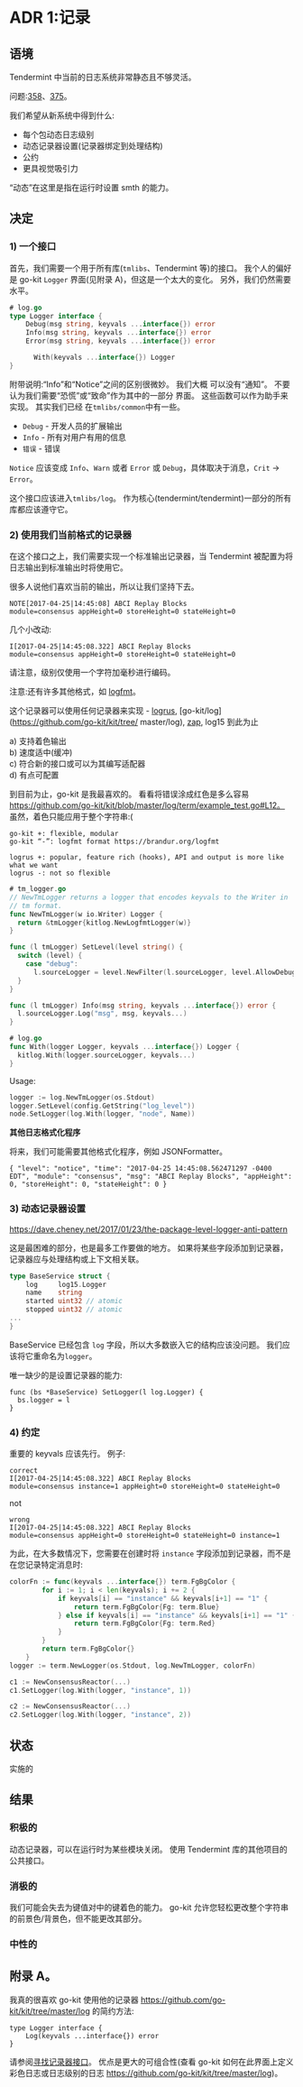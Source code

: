 # ADR 1:记录

## 语境

Tendermint 中当前的日志系统非常静态且不够灵活。

问题:[358](https://github.com/tendermint/tendermint/issues/358)、[375](https://github.com/tendermint/tendermint/issues/375)。

我们希望从新系统中得到什么:

- 每个包动态日志级别
- 动态记录器设置(记录器绑定到处理结构)
- 公约
- 更具视觉吸引力

“动态”在这里是指在运行时设置 smth 的能力。

## 决定

### 1) 一个接口

首先，我们需要一个用于所有库(`tmlibs`、Tendermint 等)的接口。 我个人的偏好是 go-kit `Logger` 界面(见附录 A)，但这是一个太大的变化。 另外，我们仍然需要水平。

```go
# log.go
type Logger interface {
    Debug(msg string, keyvals ...interface{}) error
    Info(msg string, keyvals ...interface{}) error
    Error(msg string, keyvals ...interface{}) error

	  With(keyvals ...interface{}) Logger
}
```

附带说明:“Info”和“Notice”之间的区别很微妙。 我们大概
可以没有“通知”。 不要认为我们需要“恐慌”或“致命”作为其中的一部分
界面。 这些函数可以作为助手来实现。 其实我们已经
在`tmlibs/common`中有一些。

- `Debug` - 开发人员的扩展输出
- `Info` - 所有对用户有用的信息
- `错误` - 错误

`Notice` 应该变成 `Info`、`Warn` 或者 `Error` 或 `Debug`，具体取决于消息，`Crit` -> `Error`。

这个接口应该进入`tmlibs/log`。 作为核心(tendermint/tendermint)一部分的所有库都应该遵守它。

### 2) 使用我们当前格式的记录器

在这个接口之上，我们需要实现一个标准输出记录器，当 Tendermint 被配置为将日志输出到标准输出时将使用它。

很多人说他们喜欢当前的输出，所以让我们坚持下去。

```
NOTE[2017-04-25|14:45:08] ABCI Replay Blocks                       module=consensus appHeight=0 storeHeight=0 stateHeight=0
```

几个小改动:

```
I[2017-04-25|14:45:08.322] ABCI Replay Blocks            module=consensus appHeight=0 storeHeight=0 stateHeight=0
```

请注意，级别仅使用一个字符加毫秒进行编码。

注意:还有许多其他格式，如 [logfmt](https://brandur.org/logfmt)。

这个记录器可以使用任何记录器来实现 - [logrus](https://github.com/sirupsen/logrus), [go-kit/log](https://github.com/go-kit/kit/tree/ master/log), [zap](https://github.com/uber-go/zap), log15 到此为止

a) 支持着色输出<br>
b) 速度适中(缓冲)<br>
c) 符合新的接口或可以为其编写适配器 <br>
d) 有点可配置<br>

到目前为止，go-kit 是我最喜欢的。 看看将错误涂成红色是多么容易 https://github.com/go-kit/kit/blob/master/log/term/example_test.go#L12。 虽然，着色只能应用于整个字符串:(

```
go-kit +: flexible, modular
go-kit “-”: logfmt format https://brandur.org/logfmt

logrus +: popular, feature rich (hooks), API and output is more like what we want
logrus -: not so flexible
```

```go
# tm_logger.go
// NewTmLogger returns a logger that encodes keyvals to the Writer in
// tm format.
func NewTmLogger(w io.Writer) Logger {
  return &tmLogger{kitlog.NewLogfmtLogger(w)}
}

func (l tmLogger) SetLevel(level string() {
  switch (level) {
    case "debug":
      l.sourceLogger = level.NewFilter(l.sourceLogger, level.AllowDebug())
  }
}

func (l tmLogger) Info(msg string, keyvals ...interface{}) error {
  l.sourceLogger.Log("msg", msg, keyvals...)
}

# log.go
func With(logger Logger, keyvals ...interface{}) Logger {
  kitlog.With(logger.sourceLogger, keyvals...)
}
```

Usage:

```go
logger := log.NewTmLogger(os.Stdout)
logger.SetLevel(config.GetString("log_level"))
node.SetLogger(log.With(logger, "node", Name))
```

**其他日志格式化程序**

将来，我们可能需要其他格式化程序，例如 JSONFormatter。

```
{ "level": "notice", "time": "2017-04-25 14:45:08.562471297 -0400 EDT", "module": "consensus", "msg": "ABCI Replay Blocks", "appHeight": 0, "storeHeight": 0, "stateHeight": 0 }
```

### 3) 动态记录器设置

https://dave.cheney.net/2017/01/23/the-package-level-logger-anti-pattern

这是最困难的部分，也是最多工作要做的地方。 如果将某些字段添加到记录器，记录器应与处理结构或上下文相关联。

```go
type BaseService struct {
    log     log15.Logger
    name    string
    started uint32 // atomic
    stopped uint32 // atomic
...
}
```

BaseService 已经包含 `log` 字段，所以大多数嵌入它的结构应该没问题。 我们应该将它重命名为`logger`。

唯一缺少的是设置记录器的能力:

```
func (bs *BaseService) SetLogger(l log.Logger) {
  bs.logger = l
}
```

### 4) 约定

重要的 keyvals 应该先行。 例子:

```
correct
I[2017-04-25|14:45:08.322] ABCI Replay Blocks                       module=consensus instance=1 appHeight=0 storeHeight=0 stateHeight=0
```

not

```
wrong
I[2017-04-25|14:45:08.322] ABCI Replay Blocks                       module=consensus appHeight=0 storeHeight=0 stateHeight=0 instance=1
```

为此，在大多数情况下，您需要在创建时将 `instance` 字段添加到记录器，而不是在您记录特定消息时:

```go
colorFn := func(keyvals ...interface{}) term.FgBgColor {
		for i := 1; i < len(keyvals); i += 2 {
			if keyvals[i] == "instance" && keyvals[i+1] == "1" {
				return term.FgBgColor{Fg: term.Blue}
			} else if keyvals[i] == "instance" && keyvals[i+1] == "1" {
				return term.FgBgColor{Fg: term.Red}
			}
		}
		return term.FgBgColor{}
	}
logger := term.NewLogger(os.Stdout, log.NewTmLogger, colorFn)

c1 := NewConsensusReactor(...)
c1.SetLogger(log.With(logger, "instance", 1))

c2 := NewConsensusReactor(...)
c2.SetLogger(log.With(logger, "instance", 2))
```

## 状态

实施的

## 结果

### 积极的

动态记录器，可以在运行时为某些模块关闭。 使用 Tendermint 库的其他项目的公共接口。

### 消极的

我们可能会失去为键值对中的键着色的能力。 go-kit 允许您轻松更改整个字符串的前景色/背景色，但不能更改其部分。

### 中性的

## 附录 A。

我真的很喜欢 go-kit 使用他的记录器 https://github.com/go-kit/kit/tree/master/log 的简约方法:

```
type Logger interface {
    Log(keyvals ...interface{}) error
}
```

请参阅[寻找记录器接口](https://go-talks.appspot.com/github.com/ChrisHines/talks/structured-logging/structured-logging.slide)。 优点是更大的可组合性(查看 go-kit 如何在此界面上定义彩色日志或日志级别的日志 https://github.com/go-kit/kit/tree/master/log)。

